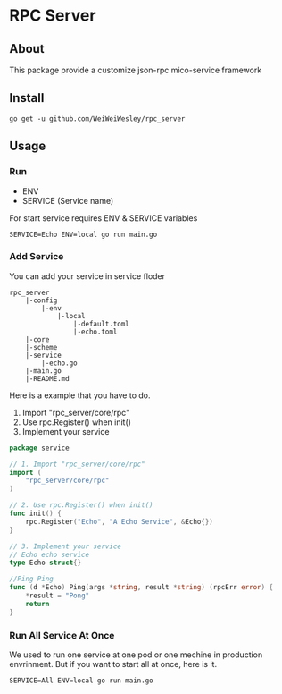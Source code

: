RPC Server
===

## About

This package provide a customize json-rpc mico-service framework

## Install

```console
go get -u github.com/WeiWeiWesley/rpc_server
```

## Usage

### Run

* ENV
* SERVICE (Service name)

For start service requires ENV & SERVICE variables

```console
SERVICE=Echo ENV=local go run main.go
```

### Add Service

You can add your service in service floder

```
rpc_server
    |-config
        |-env
            |-local
                |-default.toml
                |-echo.toml
    |-core
    |-scheme
    |-service
        |-echo.go
    |-main.go
    |-README.md
```

Here is a example that you have to do.

1. Import "rpc_server/core/rpc"
2. Use rpc.Register() when init()
3. Implement your service

```go
package service

// 1. Import "rpc_server/core/rpc"
import (
	"rpc_server/core/rpc"
)

// 2. Use rpc.Register() when init()
func init() {
	rpc.Register("Echo", "A Echo Service", &Echo{})
}

// 3. Implement your service
// Echo echo service
type Echo struct{}

//Ping Ping
func (d *Echo) Ping(args *string, result *string) (rpcErr error) {
	*result = "Pong"
	return
}

```

### Run All Service At Once

We used to run one service at one pod or one mechine in production envrinment. But if you want to start all at once, here is it.

```console
SERVICE=All ENV=local go run main.go
```